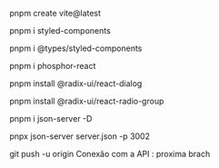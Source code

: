 pnpm create vite@latest

pnpm i styled-components

pnpm i @types/styled-components

pnpm i phosphor-react

pnpm install @radix-ui/react-dialog

pnpm install @radix-ui/react-radio-group

pnpm i json-server -D

pnpx json-server server.json -p 3002



git push -u origin Conexão com a API : proxima brach
